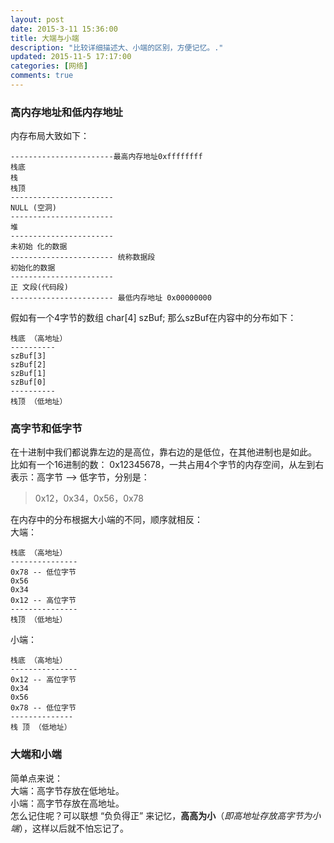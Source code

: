 ```yaml
---
layout: post
date: 2015-3-11 15:36:00
title: 大端与小端
description: "比较详细描述大、小端的区别，方便记忆。."
updated: 2015-11-5 17:17:00
categories: [网络]
comments: true
---
```


### 高内存地址和低内存地址
内存布局大致如下：

	-----------------------最高内存地址0xffffffff  
	栈底  
	栈  
	栈顶  
	-----------------------  
	NULL (空洞)  
	-----------------------
	堆
	-----------------------
	未初始 化的数据
	----------------------- 统称数据段
	初始化的数据
	-----------------------
	正 文段(代码段)
	----------------------- 最低内存地址 0x00000000

假如有一个4字节的数组 char[4] szBuf; 那么szBuf在内容中的分布如下： 
 
	栈底 （高地址）
	----------
	szBuf[3]
	szBuf[2]
	szBuf[1]
	szBuf[0]
	----------
	栈顶 （低地址）

### 高字节和低字节
在十进制中我们都说靠左边的是高位，靠右边的是低位，在其他进制也是如此。  
比如有一个16进制的数： 0x12345678，一共占用4个字节的内存空间，从左到右表示：高字节 --> 低字节，分别是：  
>0x12，0x34，0x56，0x78

在内存中的分布根据大小端的不同，顺序就相反：  
大端：

	栈底 （高地址）
	---------------
	0x78 -- 低位字节
	0x56
	0x34
	0x12 -- 高位字节
	---------------
	栈顶 （低地址）

小端：

	栈底 （高地址）
	---------------
	0x12 -- 高位字节
	0x34
	0x56
	0x78 -- 低位字节
	--------------
	栈 顶 （低地址）

### 大端和小端
简单点来说：  
大端：高字节存放在低地址。  
小端：高字节存放在高地址。  
怎么记住呢？可以联想 “负负得正” 来记忆，**高高为小**（*即高地址存放高字节为小端*），这样以后就不怕忘记了。